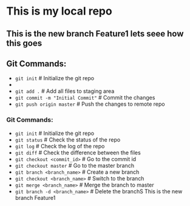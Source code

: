 # This is my local repo
## This is the new branch Feature1 lets seee how this goes


 <!-- I am Learning Git  -->
## Git Commands:
- `git init` # Initialize the git repo
- 
- `git add .` # Add all files to staging area
- `git commit -m "Initial Commit"` # Commit the changes
- `git push origin master` # Push the changes to remote repo

<!-- Adding All the git commands -->
### Git Commands: 
- `git init` # Initialize the git repo
- `git status` # Check the status of the repo
- `git log` # Check the log of the repo
- `git diff` # Check the difference between the files
- `git checkout <commit_id>` # Go to the commit id
- `git checkout master` # Go to the master branch
- `git branch <branch_name>` # Create a new branch
- `git checkout <branch_name>` # Switch to the branch
- `git merge <branch_name>` # Merge the branch to master
- `git branch -d <branch_name>` # Delete the branchS
This is the new branch Feature1 